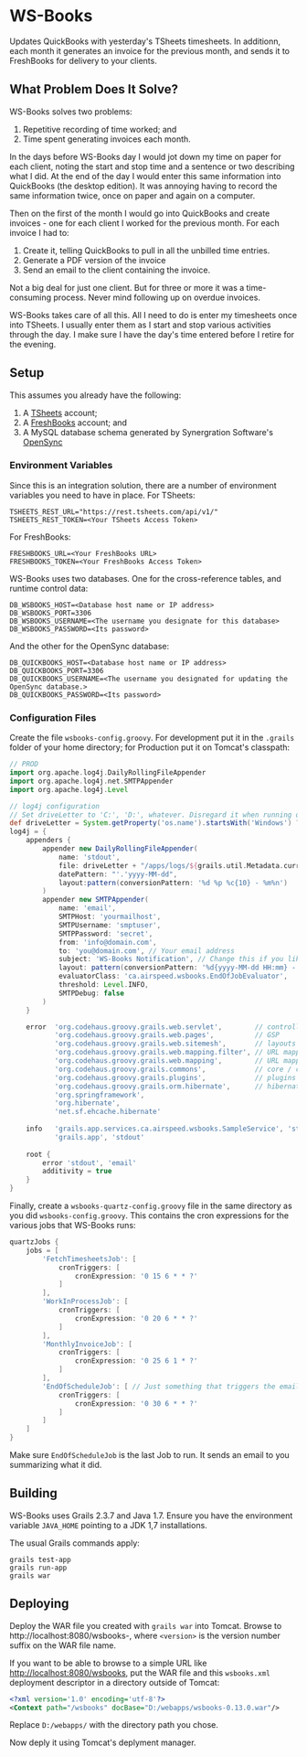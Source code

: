 # WS-Books

Updates QuickBooks with yesterday's TSheets timesheets. In additionn, each month it generates an invoice for the previous month, and sends it to FreshBooks for delivery to your clients. 

## What Problem Does It Solve?

WS-Books solves two problems:

1. Repetitive recording of time worked; and
2. Time spent generating invoices each month.

In the days before WS-Books day I would jot down my time on paper for each client, noting the start and stop time and a sentence or two describing what I did. At the end of the day I would enter this same information into QuickBooks (the desktop edition). It was annoying having to record the same information twice, once on paper and again on a computer.

Then on the first of the month I would go into QuickBooks and create invoices - one for each client I worked for the previous month. For each invoice I had to:

1. Create it, telling QuickBooks to pull in all the unbilled time entries.
2. Generate a PDF version of the invoice
3. Send an email to the client containing the invoice.

Not a big deal for just one client. But for three or more it was a time-consuming process. Never mind following up on overdue invoices.

WS-Books takes care of all this. All I need to do is enter my timesheets once into TSheets. I usually enter them as I start and stop various activities through the day. I make sure I have the day's time entered before I retire for the evening.

## Setup

This assumes you already have the following:

1. A [TSheets](https://www.tsheets.com/) account;
2. A [FreshBooks](http://www.freshbooks.com/) account; and
3. A MySQL database schema generated by Synergration Software's [OpenSync](http://synergration.com/software/opensync/)

### Environment Variables

Since this is an integration solution, there are a number of environment variables you need to have in place. For TSheets:

```
TSHEETS_REST_URL="https://rest.tsheets.com/api/v1/"
TSHEETS_REST_TOKEN=<Your TSheets Access Token>
```

For FreshBooks:
```
FRESHBOOKS_URL=<Your FreshBooks URL>
FRESHBOOKS_TOKEN=<Your FreshBooks Access Token>
```

WS-Books uses two databases. One for the cross-reference tables, and runtime control data:
```
DB_WSBOOKS_HOST=<Database host name or IP address>
DB_WSBOOKS_PORT=3306
DB_WSBOOKS_USERNAME=<The username you designate for this database>
DB_WSBOOKS_PASSWORD=<Its password>
```

And the other for the OpenSync database:
```
DB_QUICKBOOKS_HOST=<Database host name or IP address>
DB_QUICKBOOKS_PORT=3306
DB_QUICKBOOKS_USERNAME=<The username you designated for updating the OpenSync database.>
DB_QUICKBOOKS_PASSWORD=<Its password>
```

### Configuration Files

Create the file `wsbooks-config.groovy`. For development put it in the `.grails` folder of your home directory; for Production put it on Tomcat's classpath:

```Groovy
// PROD
import org.apache.log4j.DailyRollingFileAppender
import org.apache.log4j.net.SMTPAppender
import org.apache.log4j.Level

// log4j configuration
// Set driveLetter to 'C:', 'D:', whatever. Disregard it when running on *NIX boxes.
def driveLetter = System.getProperty('os.name').startsWith('Windows') ? 'D:' : ''
log4j = {
	appenders {
		appender new DailyRollingFileAppender(
			name: 'stdout',
			file: driveLetter + "/apps/logs/${grails.util.Metadata.current.getApplicationName()}.log",
			datePattern: "'.'yyyy-MM-dd",
			layout:pattern(conversionPattern: '%d %p %c{10} - %m%n')
		)
		appender new SMTPAppender(
			name: 'email',
			SMTPHost: 'yourmailhost',
			SMTPUsername: 'smptuser',
			SMTPPassword: 'secret',
			from: 'info@domain.com',
			to: 'you@domain.com', // Your email address
			subject: 'WS-Books Notification', // Change this if you like
			layout: pattern(conversionPattern: '%d{yyyy-MM-dd HH:mm} - %m%n'),
			evaluatorClass: 'ca.airspeed.wsbooks.EndOfJobEvaluator',
			threshold: Level.INFO,
			SMTPDebug: false
		)
	}

	error  'org.codehaus.groovy.grails.web.servlet',        // controllers
		   'org.codehaus.groovy.grails.web.pages',          // GSP
		   'org.codehaus.groovy.grails.web.sitemesh',       // layouts
		   'org.codehaus.groovy.grails.web.mapping.filter', // URL mapping
		   'org.codehaus.groovy.grails.web.mapping',        // URL mapping
		   'org.codehaus.groovy.grails.commons',            // core / classloading
		   'org.codehaus.groovy.grails.plugins',            // plugins
		   'org.codehaus.groovy.grails.orm.hibernate',      // hibernate integration
		   'org.springframework',
		   'org.hibernate',
		   'net.sf.ehcache.hibernate'
		   
	info   'grails.app.services.ca.airspeed.wsbooks.SampleService', 'stdout', 'email',
	       'grails.app', 'stdout'
	
	root {
		error 'stdout', 'email'
		additivity = true
	}
}
```

Finally, create a `wsbooks-quartz-config.groovy` file in the same directory as you did `wsbooks-config.groovy`. This contains the cron expressions for the various jobs that WS-Books runs:

```Groovy
quartzJobs {
	jobs = [
		'FetchTimesheetsJob': [
			cronTriggers: [
				cronExpression: '0 15 6 * * ?'
			]
		],
		'WorkInProcessJob': [
			cronTriggers: [
				cronExpression: '0 20 6 * * ?'
			]
		],
		'MonthlyInvoiceJob': [
			cronTriggers: [
				cronExpression: '0 25 6 1 * ?'
			]
		],
		'EndOfScheduleJob': [ // Just something that triggers the email to go out.
			cronTriggers: [
				cronExpression: '0 30 6 * * ?'
			]
		]
	]
}
```

Make sure `EndOfScheduleJob` is the last Job to run. It sends an email to you summarizing what it did.

## Building

WS-Books uses Grails 2.3.7 and Java 1.7. Ensure you have the environment variable `JAVA_HOME` pointing to a JDK 1,7 installations.

The usual Grails commands apply:

```
grails test-app
grails run-app
grails war
```

## Deploying

Deploy the WAR file you created with `grails war` into Tomcat. Browse to http://localhost:8080/wsbooks-<version>, where `<version>` is the version number suffix on the WAR file name.

If you want to be able to browse to a simple URL like [http://localhost:8080/wsbooks](http://localhost:8080/wsbooks), put the WAR file and this `wsbooks.xml` deployment descriptor in a directory outside of Tomcat:

```XML
<?xml version='1.0' encoding='utf-8'?>
<Context path="/wsbooks" docBase="D:/webapps/wsbooks-0.13.0.war"/>
```

Replace `D:/webapps/` with the directory path you chose.

Now deply it using Tomcat's deplyment manager.
